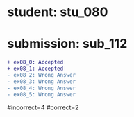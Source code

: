# student: stu_080
# submission: sub_112

```diff
+ ex08_0: Accepted
+ ex08_1: Accepted
- ex08_2: Wrong Answer
- ex08_3: Wrong Answer
- ex08_4: Wrong Answer
- ex08_5: Wrong Answer
```
#incorrect=4
#correct=2
